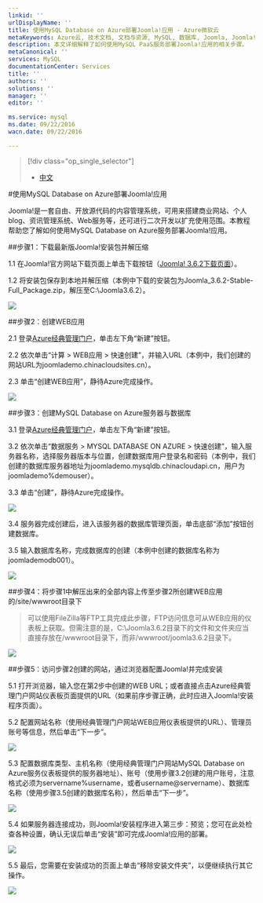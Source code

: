 ```yaml
---
linkid: ''
urlDisplayName: ''
title: 使用MySQL Database on Azure部署Joomla!应用 - Azure微软云
metaKeywords: Azure云, 技术文档, 文档与资源, MySQL, 数据库, Joomla, Joomla!, Azure MySQL, MySQL PaaS, Azure MySQL PaaS, Azure MySQL Service, Azure RDS
description: 本文详细解释了如何使用MySQL PaaS服务部署Joomla!应用的相关步骤。
metaCanonical: ''
services: MySQL
documentationCenter: Services
title: ''
authors: ''
solutions: ''
manager: ''
editor: ''

ms.service: mysql
ms.date: 09/22/2016
wacn.date: 09/22/2016

---
```


> [!div class="op_single_selector"]
> * [中文](./mysql-database-tech-overview.md)

#使用MySQL Database on Azure部署Joomla!应用

Joomla!是一套自由、开放源代码的内容管理系统，可用来搭建商业网站、个人blog、资讯管理系统、Web服务等，还可进行二次开发以扩充使用范围。本教程帮助您了解如何使用MySQL Database on Azure服务部署Joomla!应用。

##步骤1：下载最新版Joomla!安装包并解压缩

1.1 在Joomla!官方网站下载页面上单击下载按钮（[Joomla! 3.6.2下载页面](https://www.joomla.org/download.html)）。

1.2 将安装包保存到本地并解压缩（本例中下载的安装包为Joomla\_3.6.2-Stable-Full\_Package.zip，解压至C:\Joomla3.6.2）。

![](./media/mysql-database-joomla-setup/1.1-1.2.png)

##步骤2：创建WEB应用

2.1 登录[Azure经典管理门户](https://manage.windowsazure.cn/)，单击左下角“新建”按钮。

2.2 依次单击“计算 > WEB应用 > 快速创建”，并输入URL（本例中，我们创建的网站URL为joomlademo.chinacloudsites.cn）。

2.3 单击“创建WEB应用”，静待Azure完成操作。

![](./media/mysql-database-joomla-setup/2.1-2.3.png)

##步骤3：创建MySQL Database on Azure服务器与数据库

3.1 登录[Azure经典管理门户](https://manage.windowsazure.cn/)，单击左下角“新建”按钮。

3.2 依次单击“数据服务 > MYSQL DATABASE ON AZURE > 快速创建”，输入服务器名称，选择服务器版本与位置，创建数据库用户登录名和密码（本例中，我们创建的数据库服务器地址为joomlademo.mysqldb.chinacloudapi.cn，用户为joomlademo%demouser）。

3.3 单击“创建”，静待Azure完成操作。

![](./media/mysql-database-joomla-setup/3.1-3.3.png)

3.4 服务器完成创建后，进入该服务器的数据库管理页面，单击底部“添加”按钮创建数据库。

3.5 输入数据库名称，完成数据库的创建（本例中创建的数据库名称为joomlademodb001）。

![](./media/mysql-database-joomla-setup/3.4-3.5.png)

##步骤4：将步骤1中解压出来的全部内容上传至步骤2所创建WEB应用的/site/wwwroot目录下

>可以使用FileZilla等FTP工具完成此步骤，FTP访问信息可从WEB应用的仪表板上获取。但需注意的是，C:\Joomla3.6.2目录下的文件和文件夹应当直接存放在/wwwroot目录下，而非/wwwroot/joomla3.6.2目录下。

![](./media/mysql-database-joomla-setup/4.0.png)

##步骤5：访问步骤2创建的网站，通过浏览器配置Joomla!并完成安装

5.1 打开浏览器，输入您在第2步中创建的WEB URL；或者直接点击Azure经典管理门户网站仪表板页面提供的URL（如果前序步骤正确，此时应进入Joomla!安装程序页面）。

5.2 配置网站名称（使用经典管理门户网站WEB应用仪表板提供的URL）、管理员账号等信息，然后单击“下一步”。

![](./media/mysql-database-joomla-setup/5.1-5.2.png)

5.3 配置数据库类型、主机名称（使用经典管理门户网站MySQL Database on Azure服务仪表板提供的服务器地址）、账号（使用步骤3.2创建的用户账号，注意格式必须为servername%username，或者username@servername）、数据库名称（使用步骤3.5创建的数据库名称），然后单击“下一步”。

![](./media/mysql-database-joomla-setup/5.3.png)

5.4 如果服务器连接成功，则Joomla!安装程序进入第三步：预览；您可在此处检查各种设置，确认无误后单击“安装”即可完成Joomla!应用的部署。

![](./media/mysql-database-joomla-setup/5.4.png)

5.5 最后，您需要在安装成功的页面上单击“移除安装文件夹”，以便继续执行其它操作。

![](./media/mysql-database-joomla-setup/5.5.png)